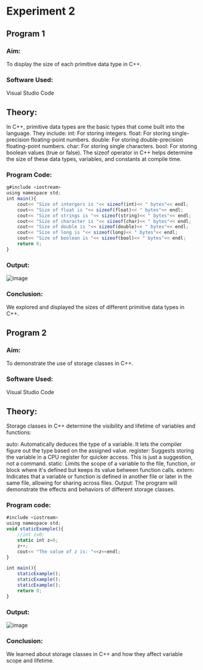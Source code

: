 # Experiment 2
## Program 1
### Aim:
To display the size of each primitive data type in C++.

### Software Used:
Visual Studio Code

## Theory:
In C++, primitive data types are the basic types that come built into the language. They include:
int: For storing integers.
float: For storing single-precision floating-point numbers.
double: For storing double-precision floating-point numbers.
char: For storing single characters.
bool: For storing boolean values (true or false).
The sizeof operator in C++ helps determine the size of these data types, variables, and constants at compile time.

### Program Code:
``` javascript
g#include <iostream>
using namespace std;
int main(){
    cout<< "Size of intergers is "<< sizeof(int)<< " bytes"<< endl;
    cout<< "Size of float is "<< sizeof(float)<< " bytes"<< endl;
    cout<< "Size of strings is "<< sizeof(string)<< " bytes"<< endl;
    cout<< "Size of character is "<< sizeof(char)<< " bytes"<< endl;
    cout<< "Size of double is "<< sizeof(double)<< " bytes"<< endl;
    cout<< "Size of long is "<< sizeof(long)<< " bytes"<< endl;
    cout<< "Size of boolean is "<< sizeof(bool)<< " bytes"<< endl;
    return 0;
}
```
### Output:
![image](https://github.com/user-attachments/assets/5c8f7956-dd38-4e84-80a0-e573ed8eda51)

### Conclusion:
We explored and displayed the sizes of different primitive data types in C++.

## Program 2
### Aim:
To demonstrate the use of storage classes in C++.

### Software Used:
Visual Studio Code

## Theory:
Storage classes in C++ determine the visibility and lifetime of variables and functions:

auto: Automatically deduces the type of a variable. It lets the compiler figure out the type based on the assigned value.
register: Suggests storing the variable in a CPU register for quicker access. This is just a suggestion, not a command.
static: Limits the scope of a variable to the file, function, or block where it's defined but keeps its value between function calls.
extern: Indicates that a variable or function is defined in another file or later in the same file, allowing for sharing across files.
Output:
The program will demonstrate the effects and behaviors of different storage classes.

### Program code:
``` javascript
#include <iostream>
using namespace std;
void staticExample(){
    //int z=0;
    static int z=0;
    z++;
    cout<< "The value of z is: "<<z<<endl;
}

int main(){
    staticExample();
    staticExample();
    staticExample();    
    return 0;
}
```

### Output:
![image](https://github.com/user-attachments/assets/038bcc12-e1aa-4ee1-8eb4-6b540eeb5de9)


### Conclusion:
We learned about storage classes in C++ and how they affect variable scope and lifetime.
